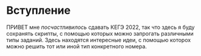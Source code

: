# Вступление
ПРИВЕТ 
мне *посчастливилось* сдавать КЕГЭ 2022, так что здесь я буду сохранять скрипты, с помощью которых можно запрогать различными типы заданий. Здесь находятся интересные идеи, с помощью которох можно решить тот или иной тип конкретного номера.
